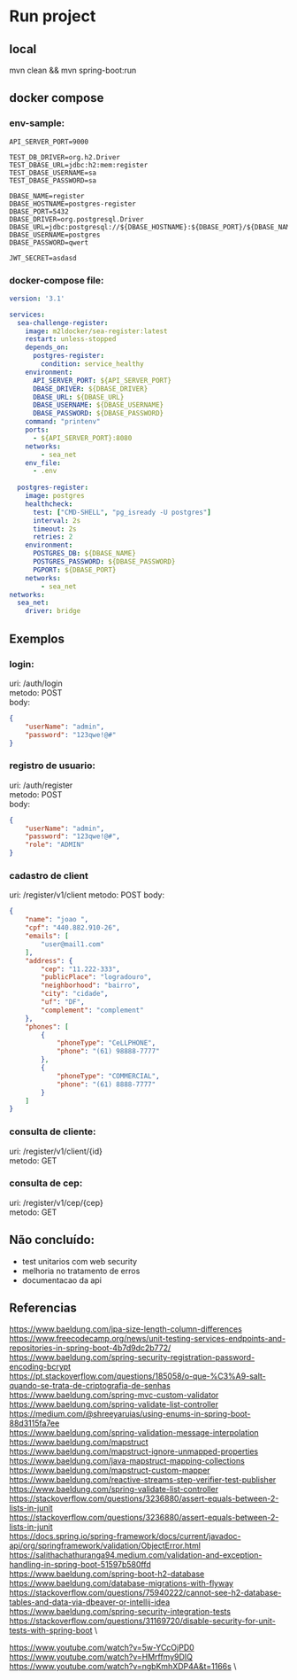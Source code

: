 # Run project
## local
mvn clean && mvn spring-boot:run

## docker compose
### env-sample:
```dotenv
API_SERVER_PORT=9000

TEST_DB_DRIVER=org.h2.Driver
TEST_DBASE_URL=jdbc:h2:mem:register
TEST_DBASE_USERNAME=sa
TEST_DBASE_PASSWORD=sa

DBASE_NAME=register
DBASE_HOSTNAME=postgres-register
DBASE_PORT=5432
DBASE_DRIVER=org.postgresql.Driver
DBASE_URL=jdbc:postgresql://${DBASE_HOSTNAME}:${DBASE_PORT}/${DBASE_NAME}
DBASE_USERNAME=postgres
DBASE_PASSWORD=qwert

JWT_SECRET=asdasd
```

### docker-compose file:
```yaml
version: '3.1'

services:
  sea-challenge-register:
    image: m2ldocker/sea-register:latest
    restart: unless-stopped
    depends_on:
      postgres-register:
        condition: service_healthy
    environment:
      API_SERVER_PORT: ${API_SERVER_PORT}
      DBASE_DRIVER: ${DBASE_DRIVER}
      DBASE_URL: ${DBASE_URL}
      DBASE_USERNAME: ${DBASE_USERNAME}
      DBASE_PASSWORD: ${DBASE_PASSWORD}
    command: "printenv"
    ports:
      - ${API_SERVER_PORT}:8080
    networks:
        - sea_net
    env_file:
      - .env
  
  postgres-register:
    image: postgres
    healthcheck:
      test: ["CMD-SHELL", "pg_isready -U postgres"]
      interval: 2s
      timeout: 2s
      retries: 2
    environment:
      POSTGRES_DB: ${DBASE_NAME}
      POSTGRES_PASSWORD: ${DBASE_PASSWORD}
      PGPORT: ${DBASE_PORT}
    networks:
        - sea_net
networks:
  sea_net:
    driver: bridge
```

## Exemplos

### login:
uri: /auth/login \
metodo: POST \
body: 
```json
{
    "userName": "admin",
    "password": "123qwe!@#"
}
```

### registro de usuario:
uri: /auth/register \
metodo: POST \
body: 
```json
{
    "userName": "admin",
    "password": "123qwe!@#",
    "role": "ADMIN"
}
```

### cadastro de client
uri: /register/v1/client
metodo: POST
body: 
```json
{
    "name": "joao ",
    "cpf": "440.882.910-26",
    "emails": [
        "user@mail1.com"
    ],
    "address": {
        "cep": "11.222-333",
        "publicPlace": "logradouro",
        "neighborhood": "bairro",
        "city": "cidade",
        "uf": "DF",
        "complement": "complement"
    },
    "phones": [
        {
            "phoneType": "CeLLPHONE",
            "phone": "(61) 98888-7777"
        },
        {
            "phoneType": "COMMERCIAL",
            "phone": "(61) 8888-7777"
        }
    ]
}
```
### consulta de cliente:
uri: /register/v1/client/{id} \
metodo: GET 

### consulta de cep:
uri: /register/v1/cep/{cep} \
metodo: GET 


## Não concluído:
* test unitarios com web security 
* melhoria no tratamento de erros
* documentacao da api

## Referencias

https://www.baeldung.com/jpa-size-length-column-differences \
https://www.freecodecamp.org/news/unit-testing-services-endpoints-and-repositories-in-spring-boot-4b7d9dc2b772/ \
https://www.baeldung.com/spring-security-registration-password-encoding-bcrypt \
https://pt.stackoverflow.com/questions/185058/o-que-%C3%A9-salt-quando-se-trata-de-criptografia-de-senhas \
https://www.baeldung.com/spring-mvc-custom-validator \
https://www.baeldung.com/spring-validate-list-controller \
https://medium.com/@shreeyaruias/using-enums-in-spring-boot-88d3115fa7ee \
https://www.baeldung.com/spring-validation-message-interpolation \
https://www.baeldung.com/mapstruct \
https://www.baeldung.com/mapstruct-ignore-unmapped-properties \
https://www.baeldung.com/java-mapstruct-mapping-collections \
https://www.baeldung.com/mapstruct-custom-mapper \
https://www.baeldung.com/reactive-streams-step-verifier-test-publisher \
https://www.baeldung.com/spring-validate-list-controller \
https://stackoverflow.com/questions/3236880/assert-equals-between-2-lists-in-junit \
https://stackoverflow.com/questions/3236880/assert-equals-between-2-lists-in-junit \
https://docs.spring.io/spring-framework/docs/current/javadoc-api/org/springframework/validation/ObjectError.html \
https://salithachathuranga94.medium.com/validation-and-exception-handling-in-spring-boot-51597b580ffd \
https://www.baeldung.com/spring-boot-h2-database \
https://www.baeldung.com/database-migrations-with-flyway \
https://stackoverflow.com/questions/75940222/cannot-see-h2-database-tables-and-data-via-dbeaver-or-intellij-idea \
https://www.baeldung.com/spring-security-integration-tests \
https://stackoverflow.com/questions/31169720/disable-security-for-unit-tests-with-spring-boot \

https://www.youtube.com/watch?v=5w-YCcOjPD0 \
https://www.youtube.com/watch?v=HMrffmy9DIQ \
https://www.youtube.com/watch?v=ngbKmhXDP4A&t=1166s \

